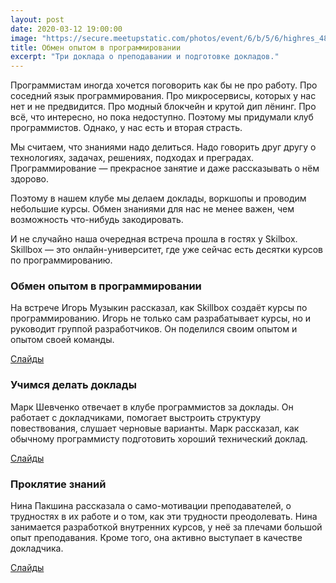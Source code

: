 ```yaml
---
layout: post
date: 2020-03-12 19:00:00
image: "https://secure.meetupstatic.com/photos/event/6/b/5/6/highres_489387478.jpeg"
title: Обмен опытом в программировании
excerpt: "Три доклада о преподавании и подготовке докладов."
---
```


Программистам иногда хочется поговорить как бы не про работу. Про соседний язык программирования. Про микросервисы, которых у нас нет и не предвидится. Про модный блокчейн и крутой дип лёнинг. Про всё, что интересно, но пока недоступно. Поэтому мы придумали клуб программистов. Однако, у нас есть и вторая страсть.

Мы считаем, что знаниями надо делиться. Надо говорить друг другу о технологиях, задачах, решениях, подходах и преградах. Программирование — прекрасное занятие и даже рассказывать о нём здорово.

Поэтому в нашем клубе мы делаем доклады, воркшопы и проводим небольшие курсы. Обмен знаниями для нас не менее важен, чем возможность что-нибудь закодировать.

И не случайно наша очередная встреча прошла в гостях у Skilbox. Skillbox — это онлайн-университет, где уже сейчас есть десятки курсов по программированию.

### Обмен опытом в программировании

На встрече Игорь Музыкин рассказал, как Skillbox создаёт курсы по программированию. Игорь не только сам разрабатывает курсы, но и руководит группой разработчиков. Он поделился своим опытом и опытом своей команды.

[Слайды](/downloads/exchange-of-experience-in-programming.pdf)

### Учимся делать доклады

Марк Шевченко отвечает в клубе программистов за доклады. Он работает с докладчиками, помогает выстроить структуру повествования, слушает черновые варианты. Марк рассказал, как обычному программисту подготовить хороший технический доклад.

[Слайды](/downloads/learning-to-make-presentations.pdf)

### Проклятие знаний

Нина Пакшина рассказала о само-мотивации преподавателей, о трудностях в их работе и о том, как эти трудности преодолевать. Нина занимается разработкой внутренних курсов, у неё за плечами большой опыт преподавания. Кроме того, она активно выступает в качестве докладчика.

[Слайды](/downloads/curse-of-knowledge.pdf)
